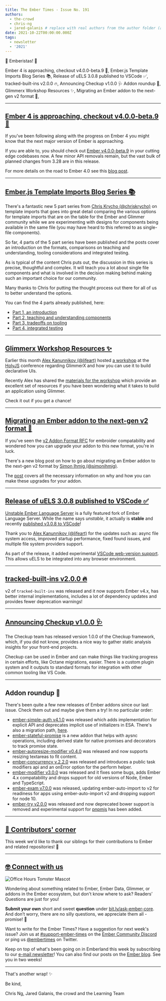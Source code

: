 ```yaml
---
title: The Ember Times - Issue No. 191
authors:
  - the-crowd
  - chris-ng
  - jared-galanis # replace with real authors from the author folder (add yourself if you're not there)
date: 2021-10-22T00:00:00.000Z
tags:
  - newsletter
  - '2021'
---
```


👋 Emberistas! 🐹

<SOME-INTRO-HERE-TO-KEEP-THEM-SUBSCRIBERS-READING>
Ember 4 is approaching, checkout v4.0.0-beta.9 🐹,
Ember.js Template Imports Blog Series 📚,
Release of uELS 3.0.8 published to VSCode ✅,
tracked-built-ins v2.0.0 🔥,
Announcing Checkup v1.0.0 🩺
Addon roundup 🙌,
Glimmerx Workshop Resources ✨,
Migrating an Ember addon to the next-gen v2 format 🚀,

---

## [Ember 4 is approaching, checkout v4.0.0-beta.9 🐹](https://twitter.com/mixonic/status/1458594719093694466)

If you've been following along with the progress on Ember 4 you might know that the next major version of Ember is approaching.

If you are able to, you should check out [Ember v4.0.0-beta.9](https://github.com/emberjs/ember.js/releases/tag/v4.0.0-beta.9) in your cutting edge codebases now. A few minor API removals remain, but the vast bulk of planned changes from 3.28 are in this release.

For more details on the road to Ember 4.0 see this [blog post](https://blog.emberjs.com/the-road-to-ember-4-0/).

---

## [Ember.js Template Imports Blog Series 📚](https://v5.chriskrycho.com/journal/ember-template-imports/)

There's a fantastic new 5 part series from [Chris Krycho (@chriskrycho)](https://github.com/chriskrycho) on template imports that goes into great detail comparing the various options for template imports that are on the table for the Ember and Glimmer community while we are experimenting with designs for components being available in the same file (you may have heard to this referred to as single-file components).

So far, 4 parts of the 5 part series have been published and the posts cover an introduction on the formats, comparisons on teaching and understanding, tooling considerations and integrated testing.

As is typical of the content Chris puts out, the discussion in this series is precise, thoughtful and complex. It will teach you a lot about single file components and what is involved in the decision making behind making such an important choice for our community.

Many thanks to Chris for putting the thought process out there for all of us to better understand the options.

You can find the 4 parts already published, here:

- [Part 1, an introduction](https://v5.chriskrycho.com/journal/ember-template-imports/part-1/)
- [Part 2, teaching and understanding components](https://v5.chriskrycho.com/journal/ember-template-imports/part-2/)
- [Part 3, tradeoffs on tooling](https://v5.chriskrycho.com/journal/ember-template-imports/part-3/)
- [Part 4, integrated testing](https://v5.chriskrycho.com/journal/ember-template-imports/part-4/)

---

## [Glimmerx Workshop Resources ✨](https://twitter.com/vaier/status/1456309739017707521)

Earlier this month [Alex Kanunnikov (@lifeart)](https://github.com/lifeart) hosted [a workshop](https://holyjs-moscow.ru/talks/workshop-glimmerx-declarative-ui-i-derived-reactivity-in-27kb/) at the [HolyJS](https://holyjs-moscow.ru/) conference regarding GlimmerX and how you can use it to build declarative UIs.

Recently Alex has shared the [materials for the workshop](https://github.com/lifeart/glimmerx-workshop) which provide an excellent set of resources if you have been wondering what it takes to build an application using Glimmer.

Check it out if you get a chance!

---

## [Migrating an Ember addon to the next-gen v2 format 🚀](https://twitter.com/simonihmig/status/1457797305608781826)

If you've seen the [v2 Addon Format RFC](https://emberjs.github.io/rfcs/0507-embroider-v2-package-format.html) for embroider compatability and wondered how you can upgrade your addon to this new format, you're in luck.

There's a new blog post on how to go about migrating an Ember addon to the next-gen v2 format by [Simon Ihmig (@simonihmig)](https://github.com/simonihmig).

The [post](https://www.kaliber5.de/en/blog/v2-addon_en) covers all the necessary information on why and how you can make these upgrades for your addon.

---

## [Release of uELS 3.0.8 published to VSCode ✅](https://discord.com/channels/480462759797063690/480499624663056390/896699510888226826)

[Unstable Ember Language Server](https://marketplace.visualstudio.com/items?itemName=lifeart.vscode-ember-unstable) is a fully featured fork of Ember Language Server. While the name says _unstable_, it actually is **stable** and recently [published v3.0.8 to VSCode](https://marketplace.visualstudio.com/items?itemName=lifeart.vscode-ember-unstable)!

Thank you to [Alex Kanunnikov (@lifeart)](https://github.com/lifeart) for the updates such as: async file system access, improved startup performance, fixed found issues, and multiple file system providers support.

As part of the release, it added experimental [VSCode web-version support](https://code.visualstudio.com/api/extension-guides/web-extensions). This allows uELS to be integrated into any browser environment.

---

## [tracked-built-ins v2.0.0 🔥](https://github.com/tracked-tools/tracked-built-ins/releases/tag/v2.0.0)

v2 of `tracked-built-ins` was released and it now supports Ember v4.x, has better internal implementations, includes a lot of dependency updates and provides fewer deprecation warnings!

---

## [Announcing Checkup v1.0.0 🩺](https://www.linkedin.com/pulse/announcing-checkup-10-steve-calvert/)

The Checkup team has released version 1.0.0 of the Checkup framework, which, if you did not know, provides a nice way to gather static analysis insights for your front-end projects.

Checkup can be used in Ember and can make things like tracking progress in certain efforts, like Octane migrations, easier. There is a custom plugin system and it outputs to standard formats for integration with other common tooling like VS Code.

---

## Addon roundup 🙌

There's been quite a few new releases of Ember addons since our last issue. Check them out and maybe give them a try! In no particular order:

- [ember-simple-auth v4.1.0](https://github.com/simplabs/ember-simple-auth/releases/tag/4.1.0) was released which adds implementation for explicit API and deprecates implicit use of initializers in ESA. There's also a migration path, [here](https://github.com/simplabs/ember-simple-auth/blob/master/guides/upgrade-to-v4.md).
- [ember-stateful-promise](https://github.com/snewcomer/ember-stateful-promise) is a new addon that helps with aysnc operations, including derived state for native promises and decorators to track promise state.
- [ember-autoresize-modifier v0.4.0](https://github.com/jelhan/ember-autoresize-modifier/releases/tag/v0.4.0) was released and now supports resizing textareas to fit content.
- [ember-concurrency v.2.2.0](https://github.com/machty/ember-concurrency/releases/tag/2.2.0) was released and introduces a public task modifiers api and an onError option for the perform helper.
- [ember-modifier v3.0.0](https://github.com/ember-modifier/ember-modifier/releases/tag/v3.0.0) was released and it fixes some bugs, adds Ember 4.x compatability and drops support for old versions of Node, Ember and TypeScript.
- [ember-exam v7.0.0](https://github.com/ember-cli/ember-exam/releases/tag/v7.0.0) was released, updating ember-auto-import to v2 for readiness for apps using ember-auto-import v2 and dropping support for node 10.
- [ember-try v2.0.0](https://github.com/ember-cli/ember-try/releases/tag/v2.0.0) was released and now deprecated bower support is removed and experimental support for [pnpmjs](https://twitter.com/pnpmjs) has been added.

---
## [👏 Contributors' corner](https://guides.emberjs.com/release/contributing/repositories/)

<p>This week we'd like to thank our siblings for their contributions to Ember and related repositories! 💖</p>

---

## [🤓 Connect with us](https://docs.google.com/forms/d/e/1FAIpQLScqu7Lw_9cIkRtAiXKitgkAo4xX_pV1pdCfMJgIr6Py1V-9Og/viewform)

<div class="blog-row">
  <img class="float-right small transparent padded" alt="Office Hours Tomster Mascot" title="Readers' Questions" src="/images/tomsters/officehours.png" />

  <p>Wondering about something related to Ember, Ember Data, Glimmer, or addons in the Ember ecosystem, but don't know where to ask? Readers’ Questions are just for you!</p>

  <p><strong>Submit your own</strong> short and sweet <strong>question</strong> under <a href="https://bit.ly/ask-ember-core" target="rq">bit.ly/ask-ember-core</a>. And don’t worry, there are no silly questions, we appreciate them all - promise! 🤞</p>

  <p>Want to write for the Ember Times? Have a suggestion for next week's issue? Join us at <a href="https://discordapp.com/channels/480462759797063690/485450546887786506">#support-ember-times</a> on the <a href="https://discord.gg/emberjs">Ember Community Discord</a> or ping us <a href="https://twitter.com/embertimes">@embertimes</a> on Twitter.</p>

  <p>Keep on top of what's been going on in Emberland this week by subscribing to our <a href="https://embertimes.substack.com/">e-mail newsletter</a>! You can also find our posts on the <a href="https://blog.emberjs.com/tag/newsletter">Ember blog</a>. See you in two weeks!</p>
</div>

---

That's another wrap! ✨

Be kind,

Chris Ng, Jared Galanis, the crowd and the Learning Team
